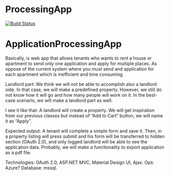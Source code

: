# ProcessingApp
[![Build Status](https://dev.azure.com/200395896/ProcessingApp/_apis/build/status/ProcessingApp-dev-as%20-%20CI?branchName=master)](https://dev.azure.com/200395896/ProcessingApp/_build/latest?definitionId=6&branchName=master)
# ApplicationProcessingApp

Basically, is web app that allows tenants who wants to rent a house or apartment to send only one application and apply for multiple places. As oppose of the current system where you must send and application for each apartment which is inefficient and time consuming.

Landlord part: We think we will not be able to accomplish also a landlord side. In that case, we will make a predefined property. However, we still do not know how it will go and how many people will work on it. In the best-case scenario, we will make a landlord part as well. 

I see it like that: A landlord will create a property. We will get inspiration from our previous classes but instead of “Add to Cart” button, we will name it as “Apply”.

Expected output: A tenant will complete a simple form and save it. Then, in a property listing will press submit and his form will be transferred to hidden section (OAuth 2.0), and only logged landlord will be able to see the application data. Probably, we will make a functionality to export application as a pdf file.

Technologies: OAuth 2.0, ASP.NET MVC, Material Design UI, Ajax.
Ops: Azure?
Database: mssql.

